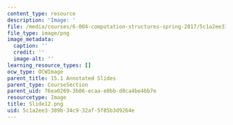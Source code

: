 ```yaml
---
content_type: resource
description: 'Image: '
file: /media/courses/6-004-computation-structures-spring-2017/5c1a2ee3389b34c932af5f85b3d9264e_Slide12.png
file_type: image/png
image_metadata:
  caption: ''
  credit: ''
  image-alt: ''
learning_resource_types: []
ocw_type: OCWImage
parent_title: 15.1 Annotated Slides
parent_type: CourseSection
parent_uid: 76ea0269-3b06-ecaa-e0bb-d8ca4be4bb7e
resourcetype: Image
title: Slide12.png
uid: 5c1a2ee3-389b-34c9-32af-5f85b3d9264e
---
```

